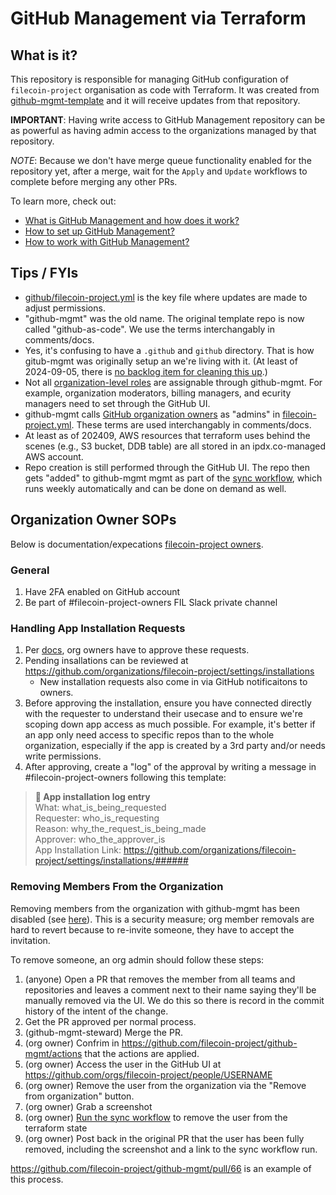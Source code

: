 # GitHub Management via Terraform

## What is it?
This repository is responsible for managing GitHub configuration of `filecoin-project` organisation as code with Terraform. It was created from [github-mgmt-template](https://github.com/protocol/github-mgmt-template) and it will receive updates from that repository.

**IMPORTANT**: Having write access to GitHub Management repository can be as powerful as having admin access to the organizations managed by that repository.

*NOTE*: Because we don't have merge queue functionality enabled for the repository yet, after a merge, wait for the `Apply` and `Update` workflows to complete before merging any other PRs.

To learn more, check out:
- [What is GitHub Management and how does it work?](docs/ABOUT.md)
- [How to set up GitHub Management?](docs/SETUP.md)
- [How to work with GitHub Management?](docs/HOWTOS.md)

## Tips / FYIs
* [github/filecoin-project.yml](https://github.com/filecoin-project/github-mgmt/blob/master/github/filecoin-project.yml) is the key file where updates are made to adjust permissions.
* "github-mgmt" was the old name.  The original template repo is now called "github-as-code".  We use the terms interchangably in comments/docs. 
* Yes, it's confusing to have a `.github` and `github` directory.  That is how gitub-mgmt was originally setup an we're living with it.  (At least of 2024-09-05, there is [no backlog item for cleaning this up](https://github.com/ipdxco/github-as-code/issues?page=1&q=is%3Aissue+is%3Aopen).)
* Not all [organization-level roles](https://docs.github.com/en/organizations/managing-peoples-access-to-your-organization-with-roles/roles-in-an-organization) are assignable through github-mgmt.  For example, organization moderators, billing managers, and ecurity managers need to set through the GitHub UI.
* github-mgmt calls [GitHub organization owners](https://docs.github.com/en/organizations/managing-peoples-access-to-your-organization-with-roles/roles-in-an-organization#organization-owners) as "admins" in [filecoin-project.yml](https://github.com/filecoin-project/github-mgmt/blob/master/github/filecoin-project.yml).  These terms are used interchangably in comments/docs.
* At least as of 202409, AWS resources that terraform uses behind the scenes (e.g., S3 bucket, DDB table) are all stored in an ipdx.co-managed AWS account.
* Repo creation is still performed through the GitHub UI.  The repo then gets "added" to github-mgmt mgmt as part of the [sync workflow](https://github.com/filecoin-project/github-mgmt/blob/master/.github/workflows/sync.yml), which runs weekly automatically and can be done on demand as well.

## Organization Owner SOPs
Below is documentation/expecations [filecoin-project owners](https://github.com/orgs/filecoin-project/people?query=role%3Aowner).

### General
1. Have 2FA enabled on GitHub account
2. Be part of #filecoin-project-owners FIL Slack private channel

### Handling App Installation Requests
1. Per [docs](https://docs.github.com/en/apps/using-github-apps/requesting-a-github-app-from-your-organization-owner), org owners have to approve these requests.
2. Pending insallations can be reviewed at https://github.com/organizations/filecoin-project/settings/installations
   * New installation requests also come in via GitHub notificaitons to owners.   
3. Before approving the installation, ensure you have connected directly with the requester to understand their usecase and to ensure we're scoping down app access as much possible.  For example, it's better if an app only need access to specific repos than to the whole organization, especially if the app is created by a 3rd party and/or needs write permissions.
4. After approving, create a "log" of the approval by writing a message in #filecoin-project-owners following this template:

> **📝 App installation log entry**  
> What: what_is_being_requested  
> Requester: who_is_requesting  
> Reason: why_the_request_is_being_made  
> Approver: who_the_approver_is  
> App Installation Link: https://github.com/organizations/filecoin-project/settings/installations/######  

### Removing Members From the Organization
Removing members from the organization with github-mgmt has been disabled (see [here](https://github.com/filecoin-project/github-mgmt/blob/master/terraform/resources.tf)).  This is a security measure; org member removals are hard to revert because to re-invite someone, they have to accept the invitation. 

To remove someone, an org admin should follow these steps:
1. (anyone) Open a PR that removes the member from all teams and repositories and leaves a comment next to their name saying they'll be manually removed via the UI.  We do this so there is record in the commit history of the intent of the change.
2. Get the PR approved per normal process.
3. (github-mgmt-steward) Merge the PR.
4. (org owner) Confrim in https://github.com/filecoin-project/github-mgmt/actions that the actions are applied.
5. (org owner) Access the user in the GitHub UI at https://github.com/orgs/filecoin-project/people/USERNAME
6. (org owner) Remove the user from the organization via the "Remove from organization" button.
7. (org owner) Grab a screenshot
8. (org owner) [Run the sync workflow](https://github.com/filecoin-project/github-mgmt/actions/workflows/sync.yml) to remove the user from the terraform state
9. (org owner) Post back in the original PR that the user has been fully removed, including the screenshot and a link to the sync workflow run.

https://github.com/filecoin-project/github-mgmt/pull/66 is an example of this process.
